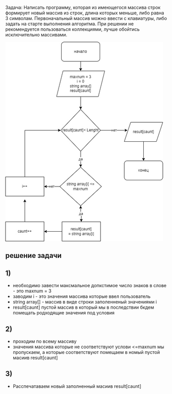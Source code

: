 Задача: Написать программу, которая из имеющегося массива строк формирует новый массив из строк, длина которых меньше, либо равна 3 символам. Первоначальный массив можно ввести с клавиатуры, либо задать на старте выполнения алгоритма. При решении не рекомендуется пользоваться коллекциями, лучше обойтись исключительно массивами.





![фото](2211.jpg)

## решение задачи

## 1)
* необходимо завести максмальное допкстимое число знаков в слове - это maxnum = 3 
* заводим i - это значения массива которые ввел пользователь
* string array[] - массив в виде строки заполенненый значениями i
* result[caunt] пустой массив в который мы в последствии бкдем помещать родходящие значения под условия

## 2) 
* проходим по всему массиву 
* значения массива которые не соответствуют услови <=maxnum мы пропускаем, а которые соответствуют помещаем в номый пустой масиив result[caunt]

## 3) 
* Расспечатаваем новый заполненный масиив result[caunt]


